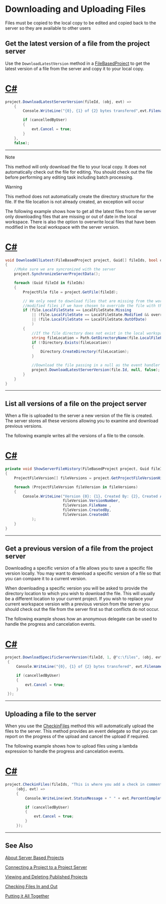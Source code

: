 Downloading and Uploading Files
==

Files must be copied to the local copy to be edited and copied back to the server so they are available to other users

Get the latest version of a file from the project server
--

Use the ```DownloadLatestVersion``` method in a [FileBasedProject](../../api/projectautomation/Sdl.ProjectAutomation.FileBased.FileBasedProject.yml) to get the latest version of a file from the server and copy it to your local copy.

# [C#](#tab/tabid-1)
```cs
project.DownloadLatestServerVersion(fileId, (obj, evt) =>
    {
        Console.WriteLine("{0}, {1} of {2} bytes transfered",evt.Filename, evt.FileBytesTransferred, evt.FileTotalBytes );

        if (cancelledByUser)
        {
            evt.Cancel = true;
        }
    }, 
    false);
```
***

>[!NOTE]
>
>This method will only download the file to your local copy. It does not automatically check out the file for editing. You should check out the file before performing any editing task including batch processing.

>[!WARNING]
>
>This method does not automatically create the directory structure for the file. If the file location is not already created, an exception will occur

The following example shows how to get all the latest files from the server only downloading files that are missing or out of date in the local workspace. There is also the option to overwrite local files that have been modified in the local workspace with the server version.

# [C#](#tab/tabid-2)
```cs
void DownloadAllLatest(FileBasedProject project, Guid[] fileIds, bool overrideWorkspaceVersion)
{
    //Make sure we are syncronized with the server
    project.SynchronizeServerProjectData();

    foreach (Guid fileId in fileIds)
    {
        ProjectFile file = project.GetFile(fileId);

        // We only need to download files that are missing from the workspace, out of date and 
        //modified files if we have chosen to override the file with the server version
        if (file.LocalFileState == LocalFileState.Missing
            || (file.LocalFileState == LocalFileState.Modified && overrideWorkspaceVersion)
            || (file.LocalFileState == LocalFileState.OutOfDate)
            )
        {
            //If the file directory does not exist in the local workspace then create it
            string fileLocation = Path.GetDirectoryName(file.LocalFilePath);
            if (!Directory.Exists(fileLocation))
            {
                Directory.CreateDirectory(fileLocation);
            }

            //Download the file passing in a null as the event handler therefore ignoring progress and cancelation.
            project.DownloadLatestServerVersion(file.Id, null, false);
        }
    }
}
```
***

List all versions of a file on the project server
--

When a file is uploaded to the server a new version of the file is created. The server stores all these versions allowing you to examine and download previous versions.

The following example writes all the versions of a file to the console.

# [C#](#tab/tabid-3)
```cs
private void ShowServerFileHistory(FileBasedProject project, Guid fileId)
{
    ProjectFileVersion[] fileVersions = project.GetProjectFileVersionHistory(fileId);

    foreach (ProjectFileVersion fileVersion in fileVersions)
    {
        Console.WriteLine("Version {0}: {1}, Created By: {2}, Created At: {3}", 
                          fileVersion.VersionNumber, 
                          fileVersion.FileName , 
                          fileVersion.CreatedBy,
                          fileVersion.CreatedAt
            );
    }
}
```
***

Get a previous version of a file from the project server
--

Downloading a specific version of a file allows you to save a specific file version locally. You may want to download a specific version of a file so that you can compare it to a current version.

When downloading a specific version you will be asked to provide the directory location to which you wish to download the file. This will usually be a different location to your current project. If you wish to replace your current workspace version with a previous version from the server you should check out the file from the server first so that conflicts do not occur.

The following example shows how an anonymous delegate can be used to handle the progress and cancelation events.

# [C#](#tab/tabid-4)
```cs
project.DownloadSpecificServerVersion(fileId, 1, @"c:\files", (obj, evt) =>
 {
     Console.WriteLine("{0}, {1} of {2} bytes transfered", evt.Filename, evt.FileBytesTransferred, evt.FileTotalBytes);

     if (cancelledByUser)
     {
         evt.Cancel = true;
     }
 });
```
***

Uploading a file to the server
--

When you use the [CheckinFiles](../../api/projectautomation/Sdl.ProjectAutomation.FileBased.FileBasedProject.yml#Sdl_ProjectAutomation_FileBased_FileBasedProject_CheckinFiles_System_Guid___System_String_System_EventHandler_Sdl_ProjectAutomation_Core_ProgressEventArgs__) method this will automatically upload the files to the server. This method provides an event delegate so that you can report on the progress of the upload and cancel the upload if required.

The following example shows how to upload files using a lambda expression to handle the progress and cancelation events.

# [C#](#tab/tabid-5)
```cs
project.CheckinFiles(fileIds, "This is where you add a check in comment",
     (obj, evt) =>
     {
         Console.WriteLine(evt.StatusMessage + " " + evt.PercentComplete + "% complete");

         if (cancelledByUser)
         {
             evt.Cancel = true;
         }
     });
```
***

See Also
--
[About Server Based Projects](about_server_based_projects.md)

[Connecting a Project to a Project Server](connecting_a_project_to_a_project_server.md)

[Viewing and Deleting Published Projects](viewing_and_deleting_published_projects.md)

[Checking Files In and Out](checking_files_in_and_out.md)

[Putting it All Together](putting_it_all_together.md)